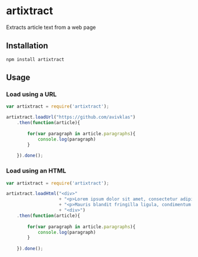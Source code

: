 # artixtract

Extracts article text from a web page

## Installation
`npm install artixtract`

## Usage

### Load using a URL
```js
var artixtract = require('artixtract');

artixtract.loadUrl("https://github.com/avivklas")
    .then(function(article){
        
        for(var paragraph in article.paragraphs){
            console.log(paragraph)
        }
        
    }).done();
```

### Load using an HTML

```js
var artixtract = require('artixtract');

artixtract.loadHtml("<div>"
                    + "<p>Lorem ipsum dolor sit amet, consectetur adipiscing elit. In iaculis cursus varius. Nam ex ligula, bibendum in ex nec, rutrum dictum nisl. Vestibulum metus.</p>"
                    + "<p>Mauris blandit fringilla ligula, condimentum tristique augue aliquam non. Integer quis ipsum sollicitudin, placerat eros in, pretium ligula. Etiam vel sed.</p>"
                    + "<div>")
    .then(function(article){
        
        for(var paragraph in article.paragraphs){
            console.log(paragraph)
        }
        
    }).done();
```

